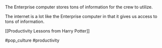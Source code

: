 The Enterprise computer stores tons of information for the crew to utilize.

The internet is a lot like the Enterprise computer in that it gives us access to tons of information.

[[Productivity Lessons from Harry Potter]]


#pop_culture #productivity